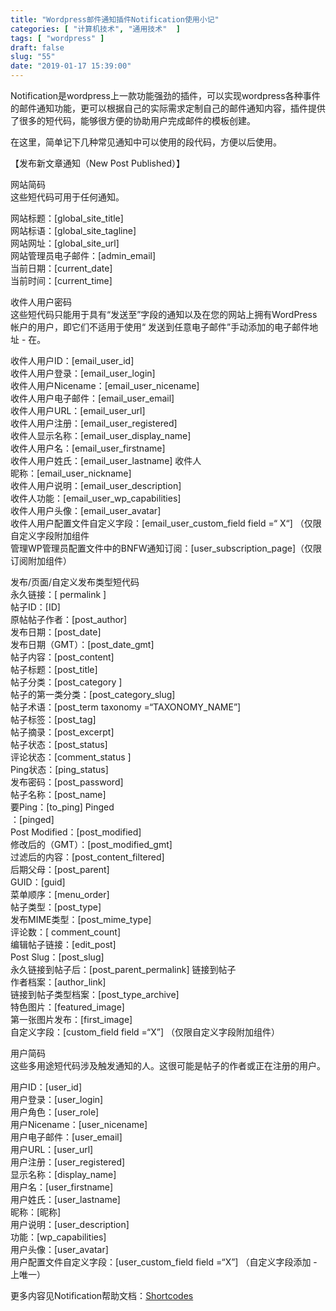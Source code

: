 ```yaml
---
title: "Wordpress邮件通知插件Notification使用小记"
categories: [ "计算机技术", "通用技术"  ]
tags: [ "wordpress" ]
draft: false
slug: "55"
date: "2019-01-17 15:39:00"
---
```



Notification是wordpress上一款功能强劲的插件，可以实现wordpress各种事件的邮件通知功能，更可以根据自己的实际需求定制自己的邮件通知内容，插件提供了很多的短代码，能够很方便的协助用户完成邮件的模板创建。

在这里，简单记下几种常见通知中可以使用的段代码，方便以后使用。

【发布新文章通知（New Post Published）】

网站简码  
这些短代码可用于任何通知。

网站标题：\[global\_site\_title\]  
网站标语：\[global\_site\_tagline\]  
网站网址：\[global\_site\_url\]  
网站管理员电子邮件：\[admin_email\]  
当前日期：\[current_date\]  
当前时间：\[current_time\]

收件人用户密码  
这些短代码只能用于具有“发送至”字段的通知以及在您的网站上拥有WordPress帐户的用户，即它们不适用于使用“ 发送到任意电子邮件”手动添加的电子邮件地址 - 在。

收件人用户ID：\[email\_user\_id\]  
收件人用户登录：\[email\_user\_login\]  
收件人用户Nicename：\[email\_user\_nicename\]  
收件人用户电子邮件：\[email\_user\_email\]  
收件人用户URL：\[email\_user\_url\]  
收件人用户注册：\[email\_user\_registered\]  
收件人显示名称：\[email\_user\_display_name\]  
收件人用户名：\[email\_user\_firstname\]  
收件人用户姓氏：\[email\_user\_lastname\] 收件人  
昵称：\[email\_user\_nickname\]  
收件人用户说明：\[email\_user\_description\]  
收件人功能：\[email\_user\_wp_capabilities\]  
收件人用户头像：\[email\_user\_avatar\]  
收件人用户配置文件自定义字段：\[email\_user\_custom_field field =“ X“\] （仅限自定义字段附加组件  
管理WP管理员配置文件中的BNFW通知订阅：\[user\_subscription\_page\]（仅限订阅附加组件）

发布/页面/自定义发布类型短代码  
永久链接：\[ permalink \]  
帖子ID：\[ID\]  
原帖帖子作者：\[post_author\]  
发布日期：\[post_date\]  
发布日期（GMT）：\[post\_date\_gmt\]  
帖子内容：\[post_content\]  
帖子标题：\[post_title\]  
帖子分类：\[post_category \]  
帖子的第一类分类：\[post\_category\_slug\]  
帖子术语：\[post\_term taxonomy =“TAXONOMY\_NAME”\]  
帖子标签：\[post_tag\]  
帖子摘录：\[post_excerpt\]  
帖子状态：\[post_status\]  
评论状态：\[comment_status \]  
Ping状态：\[ping_status\]  
发布密码：\[post_password\]  
帖子名称：\[post_name\]  
要Ping：\[to_ping\] Pinged  
：\[pinged\]  
Post Modified：\[post_modified\]  
修改后的（GMT）：\[post\_modified\_gmt\]  
过滤后的内容：\[post\_content\_filtered\]  
后期父母：\[post_parent\]  
GUID：\[guid\]  
菜单顺序：\[menu_order\]  
帖子类型：\[post_type\]  
发布MIME类型：\[post\_mime\_type\]  
评论数：\[ comment_count\]  
编辑帖子链接：\[edit_post\]  
Post Slug：\[post_slug\]  
永久链接到帖子后：\[post\_parent\_permalink\] 链接到帖子  
作者档案：\[author_link\]  
链接到帖子类型档案：\[post\_type\_archive\]  
特色图片：\[featured_image\]  
第一张图片发布：\[first_image\]  
自定义字段：\[custom_field field =“X”\] （仅限自定义字段附加组件）

用户简码  
这些多用途短代码涉及触发通知的人。这很可能是帖子的作者或正在注册的用户。

用户ID：\[user_id\]  
用户登录：\[user_login\]  
用户角色：\[user_role\]  
用户Nicename：\[user_nicename\]  
用户电子邮件：\[user_email\]  
用户URL：\[user_url\]  
用户注册：\[user_registered\]  
显示名称：\[display_name\]  
用户名：\[user_firstname\]  
用户姓氏：\[user_lastname\]  
昵称：\[昵称\]  
用户说明：\[user_description\]  
功能：\[wp_capabilities\]  
用户头像：\[user_avatar\]  
用户配置文件自定义字段：\[user\_custom\_field field =“X”\] （自定义字段添加 -上唯一）

更多内容见Notification帮助文档：[Shortcodes](https://betternotificationsforwp.com/documentation/notifications/shortcodes/?notification=new-post)